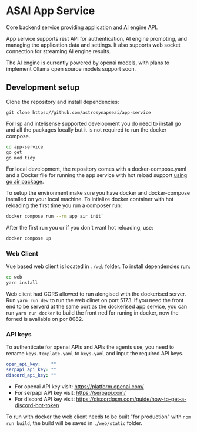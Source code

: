 # ASAI App Service 

Core backend service providing application and AI engine API. 

App service supports rest API for authentication, AI engine prompting, and managing the application data and settings. It also supports web socket connection for streaming AI engine results.

The AI engine is currently powered by openai models, with plans to implement Ollama open source models support soon.

## Development setup

Clone the repository and install dependencies:

`git clone https://github.com/astrosynapseai/app-service`

For lsp and intelisense supported development you do need to install go and all the packages locally but it is not required to run the docker compose.

```bash
cd app-service
go get
go mod tidy
```

For local development, the repository comes with a docker-compose.yaml and a Docker file for running the app service with hot reload support [using go air package](https://github.com/cosmtrek/air).

To setup the environment make sure you have docker and docker-compose installed on your local machine. To intialize docker container with hot reloading the first time you run a composer run:

```bash
docker compose run --rm app air init`
```

After the first run you or if you don't want hot reloading, use:

```bash
docker compose up
```
### Web Client

Vue based web client is located in `./web` folder. To install dependencies run:

```bash
cd web
yarn install
```

Web client had CORS allowed to run alongised with the dockerised server. Run `yarn run dev` to run the web clinet on port 5173. If you need the front end to be serverd at the same port as the dockerised app service, you can run `yarn run docker` to build the front ned for runing in docker, now the forned is avaliable on por 8082.

### API keys

To authenticate for openai APIs and APIs the agents use, you need to rename `keys.template.yaml` to `keys.yaml` and input the required API keys.

```yaml
open_api_key:    ""
serpapi_api_key: ""
discord_api_key: ""
```

- For openai API key visit:  https://platform.openai.com/
- For serpapi API key visit: https://serpapi.com/
- For discord API key visit: https://discordgsm.com/guide/how-to-get-a-discord-bot-token

To run with docker the web client needs to be built "for production" with `npm run build`, the build will be saved in `./web/static` folder.

